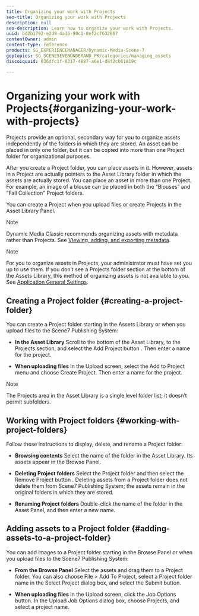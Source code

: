 ```yaml
---
title: Organizing your work with Projects
seo-title: Organizing your work with Projects
description: null
seo-description: Learn how to organize your work with Projects.
uuid: bd2b1792-e2d9-4a15-90c1-8ef2cf632867
contentOwner: admin
content-type: reference
products: SG_EXPERIENCEMANAGER/Dynamic-Media-Scene-7
geptopics: SG_SCENESEVENONDEMAND_PK/categories/managing_assets
discoiquuid: 036dfc1f-8317-4887-a6e1-d8f2cb61819c

---
```


# Organizing your work with Projects{#organizing-your-work-with-projects}

Projects provide an optional, secondary way for you to organize assets independently of the folders in which they are stored. An asset can be placed in only one folder, but it can be copied into more than one Project folder for organizational purposes.

After you create a Project folder, you can place assets in it. However, assets in a Project are actually pointers to the Asset Library folder in which the assets are actually stored. You can place an asset in more than one Project. For example, an image of a blouse can be placed in both the “Blouses” and “Fall Collection” Project folders.

You can create a Project when you upload files or create Projects in the Asset Library Panel.

>[!NOTE]
>
>Dynamic Media Classic recommends organizing assets with metadata rather than Projects. See [Viewing, adding, and exporting metadata](viewing-adding-exporting-metadata.md).

>[!NOTE]
>
>For you to organize assets in Projects, your administrator must have set you up to use them. If you don’t see a Projects folder section at the bottom of the Assets Library, this method of organizing assets is not available to you. See [Application General Settings](application-setup.md#general-settings).

## Creating a Project folder {#creating-a-project-folder}

You can create a Project folder starting in the Assets Library or when you upload files to the Scene7 Publishing System:

* **In the Asset Library**
Scroll to the bottom of the Asset Library, to the Projects section, and select the Add Project button . Then enter a name for the project.

* **When uploading files**
In the Upload screen, select the Add to Project menu and choose Create Project. Then enter a name for the project.

>[!NOTE]
>
>The Projects area in the Asset Library is a single level folder list; it doesn’t permit subfolders.

## Working with Project folders {#working-with-project-folders}

Follow these instructions to display, delete, and rename a Project folder:

* **Browsing contents**
Select the name of the folder in the Asset Library. Its assets appear in the Browse Panel.

* **Deleting Project folders**
Select the Project folder and then select the Remove Project button . Deleting assets from a Project folder does not delete them from Scene7 Publishing System; the assets remain in the original folders in which they are stored.

* **Renaming Project folders**
Double-click the name of the folder in the Asset Panel, and then enter a new name.

## Adding assets to a Project folder {#adding-assets-to-a-project-folder}

You can add images to a Project folder starting in the Browse Panel or when you upload files to the Scene7 Publishing System:

* **From the Browse Panel**
Select the assets and drag them to a Project folder. You can also choose File > Add To Project, select a Project folder name in the Select Project dialog box, and select the Submit button.

* **When uploading files**
In the Upload screen, click the Job Options button. In the Upload Job Options dialog box, choose Projects, and select a project name.
